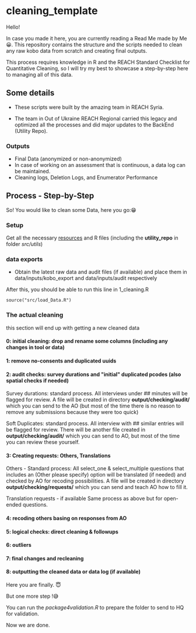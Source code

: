 # cleaning_template
Hello!

In case you made it here, you are currently reading a Read Me made by Me 😀. This repository contains the structure and the scripts needed to clean any raw kobo data from scratch and creating final outputs.

This process requires knowledge in R and the REACH Standard Checklist for Quantitative Cleaning, so I will try my best to showcase a step-by-step here to managing all of this data. 

## Some details

- These scripts were built by the amazing team in REACH Syria. 

- The team in Out of Ukraine REACH Regional carried this legacy and optimized all the processes and did major updates to the BackEnd (Utility Repo).

### Outputs

- Final Data (anonymized or non-anonymized)
- In case of working on an assessment that is continuous, a data log can be maintained. 
- Cleaning logs, Deletion Logs, and Enumerator Performance

## Process - Step-by-Step

So! You would like to clean some Data, here you go:😁

### Setup

Get all the necessary [resources](resources/readme.txt)
and R files (including the __utility_repo__ in folder *src/utils*)

### data exports

- Obtain the latest raw data and audit files (if available) and place them in data/inputs/kobo_export and data/inputs/audit respectively

After this, you should be able to run this line in 1_cleaning.R

````source("src/load_Data.R")````

### The actual cleaning


this section will end up with getting a new cleaned data

#### 0: initial cleaning: drop and rename some columns (including any changes in tool or data)

#### 1: remove no-consents and duplicated uuids

#### 2: audit checks: survey durations and "initial" duplicated pcodes (also spatial checks if needed)

Survey durations: standard process. All interviews under ## minutes will be flagged for review. A file will be created in directory **output/checking/audit/** which you can send to the AO (but most of the time there is no reason to remove any submissions because they were too quick)

Soft Duplicates: standard process. All interview with ## similar entries will be flagged for review. There will be another file created in **output/checking/audit/** which you can send to AO, but most of the time you can review these yourself.

#### 3: Creating requests: Others, Translations

Others - Standard process: All select_one & select_multiple questions that includes an (Other please specify) option will be translated (if needed) and checked by AO for recoding possibilities. A file will be created in directory **output/checking/requests/** which you can send and teach AO how to fill it. 

Translation requests - if available Same process as above but for open-ended questions. 

#### 4: recoding others basing on responses from AO

#### 5: logical checks: direct cleaning & followups

#### 6: outliers

#### 7: final changes and recleaning

#### 8: outputting the cleaned data or data log (if available)

Here you are finally. 😇 

But one more step !😅

You can run the *package4validation.R* to prepare the folder to send to HQ for validation.

Now we are done.
